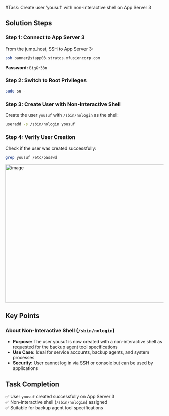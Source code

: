  #Task: Create user 'yousuf' with non-interactive shell on App Server 3
 
## Solution Steps

### Step 1: Connect to App Server 3
From the jump_host, SSH to App Server 3:
```bash
ssh banner@stapp03.stratos.xfusioncorp.com
```
**Password:** `BigGr33n`

### Step 2: Switch to Root Privileges
```bash
sudo su -
```

### Step 3: Create User with Non-Interactive Shell
Create the user `yousuf` with `/sbin/nologin` as the shell:
```bash
useradd -s /sbin/nologin yousuf
```

### Step 4: Verify User Creation
Check if the user was created successfully:
```bash
grep yousuf /etc/passwd
```


<img width="948" height="438" alt="image" src="https://github.com/user-attachments/assets/a5513407-15d6-4248-83ce-61eeeee18cb6" />

## Key Points

### About Non-Interactive Shell (`/sbin/nologin`)
- **Purpose:** The user yousuf is now created with a non-interactive shell as requested for the backup agent tool specifications
- **Use Case:** Ideal for service accounts, backup agents, and system processes
- **Security:** User cannot log in via SSH or console but can be used by applications


## Task Completion
✅ User `yousuf` created successfully on App Server 3  
✅ Non-interactive shell (`/sbin/nologin`) assigned  
✅ Suitable for backup agent tool specifications  
